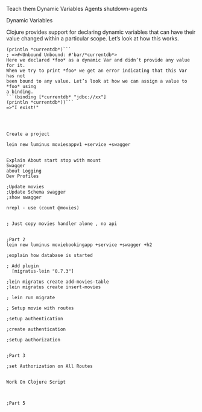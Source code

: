 Teach them
 Dynamic Variables
Agents
shutdown-agents


 Dynamic Variables

Clojure provides support for declaring dynamic variables that can have their
value changed within a particular scope. Let’s look at how this works.
```(declare ^:dynamic *currentdb*)
(println *currentdb*)```
; =>#<Unbound Unbound: #'bar/*currentdb*>
Here we declared *foo* as a dynamic Var and didn’t provide any value for it.
When we try to print *foo* we get an error indicating that this Var has not
been bound to any value. Let’s look at how we can assign a value to *foo* using
a binding.
```(binding [*currentdb* "jdbc://xx"]
(println *currentdb*))```
=>"I exist!"




Create a project 

lein new luminus moviesappv1 +service +swagger


Explain About start stop with mount
Swagger
about Logging
Dev Profiles

;Update movies
;Update Schema swagger
;show swagger

nrepl - use (count @movies)


; Just copy movies handler alone , no api


;Part 2
lein new luminus moviebookingapp +service +swagger +h2

;explain how database is started

; Add plugin
  [migratus-lein "0.7.3"]

;lein migratus create add-movies-table
;lein migratus create insert-movies

; lein run migrate

; Setup movie with routes

;setup authentication

;create authentication 

;setup authorization


;Part 3

;set Authorization on All Routes


Work On Clojure Script



;Part 5


